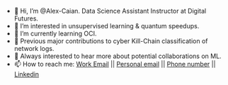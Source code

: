 - 👋 Hi, I’m @Alex-Caian. Data Science Assistant Instructor at Digital Futures. 
- 👀 I’m interested in unsupervised learning & quantum speedups. 
- 🌱 I’m currently learning OCI.
- :star2: Previous major contributions to cyber Kill-Chain classification of network logs.
- 💞️ Always interested to hear more about potential collaborations on ML.
- 📫 How to reach me: [Work Email](acaian@digitalfutures.com) || [Personal email](axl_acc@yahoo.ro) || [Phone number]((+4)0728892390) || [Linkedin](https://www.linkedin.com/in/alex-caian-1519b4223/)

<!---
Alex-Caian/Alex-Caian is a ✨ special ✨ repository because its `README.md` (this file) appears on your GitHub profile.
You can click the Preview link to take a look at your changes.
--->
